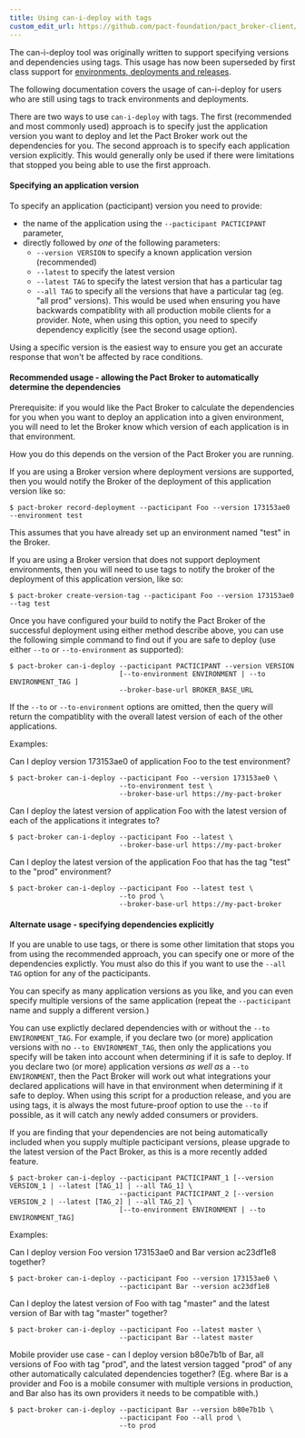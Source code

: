 ```yaml
---
title: Using can-i-deploy with tags
custom_edit_url: https://github.com/pact-foundation/pact_broker-client/edit/master/doc/CAN_I_DEPLOY_USAGE_WITH_TAGS.md
---
```

<!-- This file has been synced from the pact-foundation/pact_broker-client repository. Please do not edit it directly. The URL of the source file can be found in the custom_edit_url value above -->

The can-i-deploy tool was originally written to support specifying versions and dependencies using tags. This usage has now been superseded by first class support for [environments, deployments and releases](https://docs.pact.io/pact_broker/recording_deployments_and_releases/).

The following documentation covers the usage of can-i-deploy for users who are still using tags to track environments and deployments.

There are two ways to use `can-i-deploy` with tags. The first (recommended and most commonly used) approach is to specify just the application version you want to deploy and let the Pact Broker work out the dependencies for you. The second approach is to specify each application version explicitly. This would generally only be used if there were limitations that stopped you being able to use the first approach.

#### Specifying an application version

To specify an application (pacticipant) version you need to provide:

* the name of the application using the `--pacticipant PACTICIPANT` parameter,
* directly followed by *one* of the following parameters:
    * `--version VERSION` to specify a known application version (recommended)
    * `--latest` to specify the latest version
    * `--latest TAG` to specify the latest version that has a particular tag
    * `--all TAG` to specify all the versions that have a particular tag (eg. "all prod" versions). This would be used when ensuring you have backwards compatiblity with all production mobile clients for a provider. Note, when using this option, you need to specify dependency explicitly (see the second usage option).

Using a specific version is the easiest way to ensure you get an accurate response that won't be affected by race conditions.

#### Recommended usage - allowing the Pact Broker to automatically determine the dependencies

Prerequisite: if you would like the Pact Broker to calculate the dependencies for you when you want to deploy an application into a given environment, you will need to let the Broker know which version of each application is in that environment.

How you do this depends on the version of the Pact Broker you are running.

If you are using a Broker version where deployment versions are supported, then you would notify the Broker of the deployment of this application version like so:

    $ pact-broker record-deployment --pacticipant Foo --version 173153ae0 --environment test

This assumes that you have already set up an environment named "test" in the Broker.

If you are using a Broker version that does not support deployment environments, then you will need to use tags to notify the broker of the deployment of this application version, like so:

    $ pact-broker create-version-tag --pacticipant Foo --version 173153ae0 --tag test

Once you have configured your build to notify the Pact Broker of the successful deployment using either method describe above, you can use the following simple command to find out if you are safe to deploy (use either `--to` or  `--to-environment` as supported):

    $ pact-broker can-i-deploy --pacticipant PACTICIPANT --version VERSION
                               [--to-environment ENVIRONMENT | --to ENVIRONMENT_TAG ]
                               --broker-base-url BROKER_BASE_URL

If the `--to` or `--to-environment` options are omitted, then the query will return the compatiblity with the overall latest version of each of the other applications.

Examples:


Can I deploy version 173153ae0 of application Foo to the test environment?


    $ pact-broker can-i-deploy --pacticipant Foo --version 173153ae0 \
                               --to-environment test \
                               --broker-base-url https://my-pact-broker


Can I deploy the latest version of application Foo with the latest version of each of the applications it integrates to?


    $ pact-broker can-i-deploy --pacticipant Foo --latest \
                               --broker-base-url https://my-pact-broker


Can I deploy the latest version of the application Foo that has the tag "test" to the "prod" environment?

    $ pact-broker can-i-deploy --pacticipant Foo --latest test \
                               --to prod \
                               --broker-base-url https://my-pact-broker


#### Alternate usage - specifying dependencies explicitly

If you are unable to use tags, or there is some other limitation that stops you from using the recommended approach, you can specify one or more of the dependencies explictly. You must also do this if you want to use the `--all TAG` option for any of the pacticipants.

You can specify as many application versions as you like, and you can even specify multiple versions of the same application (repeat the `--pacticipant` name and supply a different version.)

You can use explictly declared dependencies with or without the `--to ENVIRONMENT_TAG`. For example, if you declare two (or more) application versions with no `--to ENVIRONMENT_TAG`, then only the applications you specify will be taken into account when determining if it is safe to deploy. If you declare two (or more) application versions _as well as_ a `--to ENVIRONMENT`, then the Pact Broker will work out what integrations your declared applications will have in that environment when determining if it safe to deploy. When using this script for a production release, and you are using tags, it is always the most future-proof option to use the `--to` if possible, as it will catch any newly added consumers or providers.

If you are finding that your dependencies are not being automatically included when you supply multiple pacticipant versions, please upgrade to the latest version of the Pact Broker, as this is a more recently added feature.


    $ pact-broker can-i-deploy --pacticipant PACTICIPANT_1 [--version VERSION_1 | --latest [TAG_1] | --all TAG_1] \
                               --pacticipant PACTICIPANT_2 [--version VERSION_2 | --latest [TAG_2] | --all TAG_2] \
                               [--to-environment ENVIRONMENT | --to ENVIRONMENT_TAG]

Examples:


Can I deploy version Foo version 173153ae0 and Bar version ac23df1e8 together?


    $ pact-broker can-i-deploy --pacticipant Foo --version 173153ae0 \
                               --pacticipant Bar --version ac23df1e8


Can I deploy the latest version of Foo with tag "master" and the latest version of Bar with tag "master" together?

    $ pact-broker can-i-deploy --pacticipant Foo --latest master \
                               --pacticipant Bar --latest master


Mobile provider use case - can I deploy version b80e7b1b of Bar, all versions of Foo with tag "prod", and the latest version tagged "prod" of any other automatically calculated dependencies together? (Eg. where Bar is a provider and Foo is a mobile consumer with multiple versions in production, and Bar also has its own providers it needs to be compatible with.)


    $ pact-broker can-i-deploy --pacticipant Bar --version b80e7b1b \
                               --pacticipant Foo --all prod \
                               --to prod

